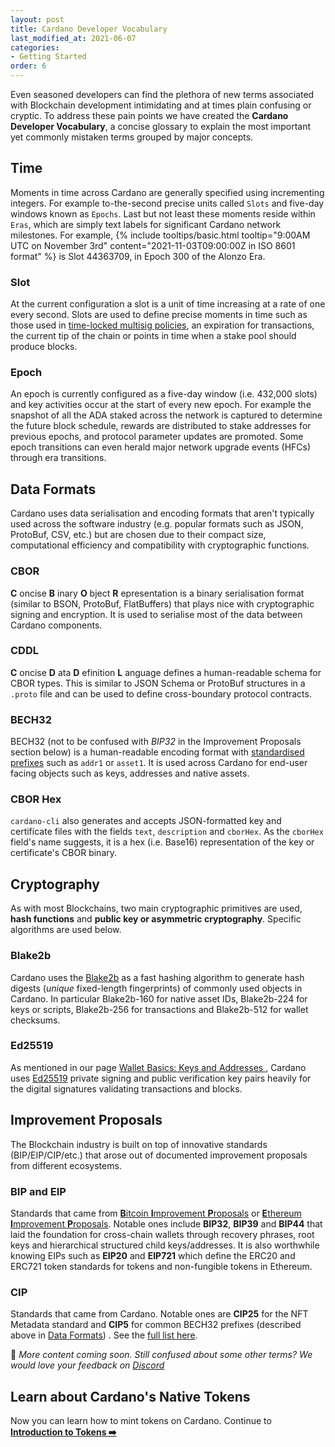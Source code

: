 ```yaml
---
layout: post
title: Cardano Developer Vocabulary
last_modified_at: 2021-06-07
categories:
- Getting Started
order: 6
---
```


Even seasoned developers can find the plethora of new terms associated with Blockchain development intimidating and at times plain confusing or cryptic. To address these pain points we have created the **Cardano Developer Vocabulary**, a concise glossary to explain the most important yet commonly mistaken terms grouped by major concepts.

## Time
Moments in time across Cardano are generally specified using incrementing integers. For example to-the-second precise units called `Slots` and five-day windows known as `Epochs`. Last but not least these moments reside within `Eras`, which are simply text labels for significant Cardano network milestones. For example, {% include tooltips/basic.html tooltip="9:00AM UTC on November 3rd" content="2021-11-03T09:00:00Z in ISO 8601 format" %} is Slot 44363709, in Epoch 300 of the Alonzo Era. 
### Slot
At the current configuration a slot is a unit of time increasing at a rate of one every second. Slots are used to define precise moments in time such as those used in [time-locked multisig policies](https://learn.lovelace.academy/tokens/minting-policies/#multisig-policies), an expiration for transactions, the current tip of the chain or points in time when a stake pool should produce blocks. 
### Epoch
An epoch is currently configured as a five-day window (i.e. 432,000 slots) and key activities occur at the start of every new epoch. For example the snapshot of all the ADA staked across the network is captured to determine the future block schedule, rewards are distributed to stake addresses for previous epochs, and protocol parameter updates are promoted. Some epoch transitions can even herald major network upgrade events (HFCs) through era transitions.

## Data Formats
Cardano uses data serialisation and encoding formats that aren't typically used across the software industry (e.g. popular formats such as JSON, ProtoBuf, CSV, etc.) but are chosen due to their compact size, computational efficiency and compatibility with cryptographic functions.
### CBOR
**C** oncise **B** inary **O** bject **R** epresentation is a binary serialisation format (similar to BSON, ProtoBuf, FlatBuffers) that plays nice with cryptographic signing and encryption. It is used to serialise most of the data between Cardano components.
### CDDL
**C** oncise **D** ata **D** efinition **L** anguage defines a human-readable schema for CBOR types. This is similar to JSON Schema or ProtoBuf structures in a `.proto` file and can be used to define cross-boundary protocol contracts.
### BECH32
BECH32 (not to be confused with _BIP32_ in the Improvement Proposals section below) is a human-readable encoding format with [standardised prefixes](https://cips.cardano.org/cips/cip5/) such as `addr1` or `asset1`. It is used across Cardano for end-user facing objects such as keys, addresses and native assets. 
### CBOR Hex
`cardano-cli` also generates and accepts JSON-formatted key and certificate files with the fields `text`, `description` and `cborHex`. As the `cborHex` field's name suggests, it is a hex (i.e. Base16) representation of the key or certificate's CBOR binary.

## Cryptography
As with most Blockchains, two main cryptographic primitives are used, **hash functions** and **public key or asymmetric cryptography**. Specific algorithms are used below.
### Blake2b
Cardano uses the [Blake2b](https://datatracker.ietf.org/doc/html/rfc7693) as a fast hashing algorithm to generate hash digests (_unique_ fixed-length fingerprints) of commonly used objects in Cardano. In particular Blake2b-160 for native asset IDs, Blake2b-224 for keys or scripts, Blake2b-256 for transactions and Blake2b-512 for wallet checksums.
### Ed25519
As mentioned in our page [Wallet Basics: Keys and Addresses
](https://learn.lovelace.academy/getting-started/keys-and-addresses/), Cardano uses [Ed25519](https://datatracker.ietf.org/doc/html/rfc8032) private signing and public verification key pairs heavily for the digital signatures validating transactions and blocks.

## Improvement Proposals 
The Blockchain industry is built on top of innovative standards (BIP/EIP/CIP/etc.) that arose out of documented improvement proposals from different ecosystems. 
### BIP and EIP
Standards that came from [**B**itcoin **I**mprovement **P**roposals](https://github.com/bitcoin/bips) or [**E**thereum **I**mprovement **P**roposals](https://github.com/ethereum/EIPs/tree/master/EIPS). Notable ones include **BIP32**, **BIP39** and **BIP44** that laid the foundation for cross-chain wallets through recovery phrases, root keys and hierarchical structured child keys/addresses. It is also worthwhile knowing EIPs such as **EIP20** and **EIP721** which define the ERC20 and ERC721 token standards for tokens and non-fungible tokens in Ethereum.
### CIP
Standards that came from Cardano. Notable ones are **CIP25** for the NFT Metadata standard and **CIP5** for common BECH32 prefixes (described above in [Data Formats](#data-formats)) . See the [full list here](https://github.com/cardano-foundation/CIPs). 

🚧 _More content coming soon. Still confused about some other terms? We would love your feedback on [Discord](https://discord.com/invite/cqQBvBpXzR)_

## Learn about Cardano's Native Tokens
Now you can learn how to mint tokens on Cardano. Continue to **[Introduction to Tokens
 ➡️](https://learn.lovelace.academy/tokens/introduction-to-tokens/)**

